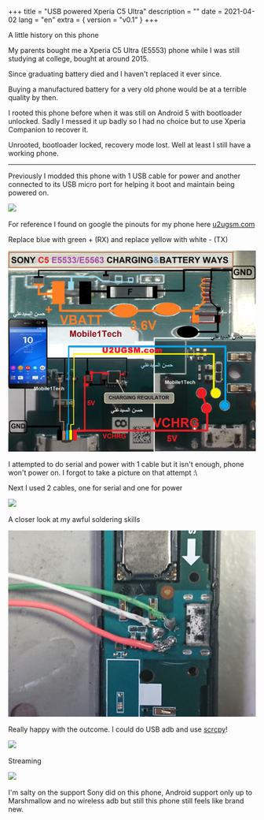 +++
title = "USB powered Xperia C5 Ultra"
description = ""
date = 2021-04-02
lang = "en"
extra = { version = "v0.1" }
+++

A little history on this phone

My parents bought me a Xperia C5 Ultra (E5553) phone while I was still studying at college, bought at around 2015. 

Since graduating battery died and I haven't replaced it ever since. 

Buying a manufactured battery for a very old phone would be at a terrible quality by then.

I rooted this phone before when it was still on Android 5 with bootloader unlocked. Sadly I messed it up badly so I had no choice but to use Xperia Companion to recover it.

Unrooted, bootloader locked, recovery mode lost. Well at least I still have a working phone.

---

Previously I modded this phone with 1 USB cable for power and another connected to its USB micro port for helping it boot and maintain being powered on.

![](1.jpg)

For reference I found on google the pinouts for my phone here [u2ugsm.com](http://www.u2ugsm.com/blog/sony-xperia-c5-ultra-battery-connector-terminal/)

Replace blue with green + (RX) and replace yellow with white - (TX)

![](2.png)

I attempted to do serial and power with 1 cable but it isn't enough, phone won't power on. I forgot to take a picture on that attempt :\

Next I used 2 cables, one for serial and one for power

![](3.jpg)

A closer look at my awful soldering skills

![](4.jpg)

Really happy with the outcome. I could do USB adb and use [scrcpy](https://github.com/Genymobile/scrcpy)!

![](5.jpg)

Streaming

![](6.jpg)

I'm salty on the support Sony did on this phone, Android support only up to Marshmallow and no wireless adb but still this phone still feels like brand new.

